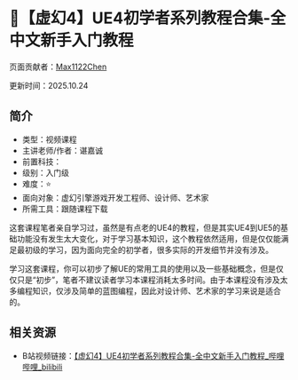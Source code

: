 # 🏫【虚幻4】UE4初学者系列教程合集-全中文新手入门教程

页面贡献者：[Max1122Chen](https://github.com/Max1122Chen)

更新时间：2025.10.24

## 简介

- 类型：视频课程
- 主讲老师/作者：谌嘉诚
- 前置科技：
- 级别：入门级
- 难度：⭐
- 面向对象：虚幻引擎游戏开发工程师、设计师、艺术家
- 所需工具：跟随课程下载

这套课程笔者亲自学习过，虽然是有点老的UE4的教程，但是其实UE4到UE5的基础功能没有发生太大变化，对于学习基本知识，这个教程依然适用，但是仅仅能满足最初级的学习，因为面向完全的初学者，很多实际的开发细节并没有涉及。

学习这套课程，你可以初步了解UE的常用工具的使用以及一些基础概念，但是仅仅只是“初步”，笔者不建议读者学习本课程消耗太多时间。由于本课程没有涉及太多编程知识，仅涉及简单的蓝图编程，因此对设计师、艺术家的学习来说是适合的。

## 相关资源

- B站视频链接：[【虚幻4】UE4初学者系列教程合集-全中文新手入门教程_哔哩哔哩_bilibili](https://www.bilibili.com/video/BV164411Y732/?share_source=copy_web&vd_source=c9741b77adeae456184c0f68ddbc830d)
